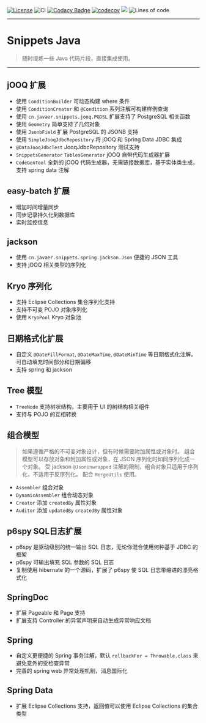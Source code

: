 [![License](https://img.shields.io/badge/License-Apache%202.0-blue.svg)](https://opensource.org/licenses/Apache-2.0)
![CI](https://github.com/cn-src/snippets-java/workflows/Java%20CI%20with%20Gradle/badge.svg)
[![Codacy Badge](https://app.codacy.com/project/badge/Grade/2544a8647cde45598ec7fe0dd1cf76c5)](https://www.codacy.com/manual/cn-src/snippets-java?utm_source=github.com&amp;utm_medium=referral&amp;utm_content=cn-src/snippets-java&amp;utm_campaign=Badge_Grade)
[![codecov](https://codecov.io/gh/cn-src/snippets-java/branch/master/graph/badge.svg)](https://codecov.io/gh/cn-src/snippets-java)
[![](https://jitpack.io/v/cn-src/snippets-java.svg)](https://jitpack.io/#cn-src/snippets-java)
![Lines of code](https://img.shields.io/tokei/lines/github/cn-src/snippets-java)

***

# Snippets Java

> 随时提炼一些 Java 代码片段，直接集成使用。
***

## jOOQ 扩展

* 使用 `ConditionBuilder` 可动态构建 where 条件
* 使用 `ConditionCreator` 和 `@Condition` 系列注解可构建样例查询
* 使用 `cn.javaer.snippets.jooq.PGDSL` 扩展支持了 PostgreSQL 相关函数
* 使用 `Geometry` 简单支持了几何对象
* 使用 `JsonbField` 扩展 PostgreSQL 的 JSONB 支持
* 使用 `SimpleJooqJdbcRepository` 将 jOOQ 和 Spring Data JDBC 集成
* `@DataJooqJdbcTest` JooqJdbcRepository 测试支持
* `SnippetsGenerator` `TablesGenerator` jOOQ 自带代码生成器扩展
* `CodeGenTool` 全新的 jOOQ 代码生成器，无需链接数据库，基于实体类生成，支持 spring data 注解

## easy-batch 扩展

* 增加时间增量同步
* 同步记录持久化到数据库
* 实时监控信息

## jackson

* 使用 `cn.javaer.snippets.spring.jackson.Json` 便捷的 JSON 工具
* 支持 jOOQ 相关类型的序列化

## Kryo 序列化

* 支持 Eclipse Collections 集合序列化支持
* 支持不可变 POJO 对象序列化
* 使用 `KryoPool` Kryo 对象池

## 日期格式化扩展

* 自定义 `@DateFillFormat`, `@DateMaxTime`, `@DateMinTime` 等日期格式化注解，可自动填充时间部分和日期偏移
* 支持 spring 和 jackson

## Tree 模型

* `TreeNode` 支持树状结构，主要用于 UI 的树结构相关组件
* 支持与 POJO 的互相转换

## 组合模型

> 如果遵循严格的不可变对象设计，但有时候需要附加属性或对象时。
> 组合模型可以存放对象和附加属性或对象，在 JSON 序列化时如同序列化成一个对象。
> 受 jackson `@JsonUnwrapped` 注解的限制，组合对象只适用于序列化，不适用于反序列化。
> 配合 `MergeUtils` 使用。

* `Assembler` 组合对象
* `DynamicAssembler` 组合动态对象
* `Creator` 添加 `createdBy` 属性对象
* `Auditor` 添加 `updatedBy` `createdBy` 属性对象

## p6spy SQL日志扩展

* p6spy 是驱动级别的统一输出 SQL 日志，无论你混合使用何种基于 JDBC 的框架
* p6spy 可输出填充 SQL 参数的 SQL 日志
* 复制使用 hibernate 的一个源码，扩展了 p6spy 使 SQL 日志带缩进的漂亮格式化

## SpringDoc

* 扩展 Pageable 和 Page 支持
* 扩展支持 Controller 的异常声明来自动生成异常响应文档

## Spring

* 自定义更便捷的 Spring 事务注解，默认 `rollbackFor = Throwable.class` 来避免意外的受检查异常
* 完善的 spring web 异常处理机制，消息国际化

## Spring Data

* 扩展 Eclipse Collections 支持，返回值可以使用 Eclipse Collections 的集合类型

